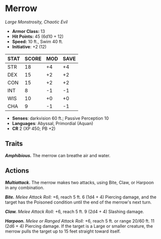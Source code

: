 # Merrow

*Large Monstrosity, Chaotic Evil*

- **Armor Class:** 13
- **Hit Points:** 45 (6d10 + 12)
- **Speed:** 10 ft., Swim 40 ft.
- **Initiative**: +2 (12)

|STAT|SCORE|MOD|SAVE|
| --- | --- | --- | ---- |
| STR | 18 | +4 | +4 |
| DEX | 15 | +2 | +2 |
| CON | 15 | +2 | +2 |
| INT | 8 | -1 | -1 |
| WIS | 10 | +0 | +0 |
| CHA | 9 | -1 | -1 |

- **Senses**: darkvision 60 ft.; Passive Perception 10
- **Languages**: Abyssal, Primordial (Aquan)
- **CR** 2 (XP 450; PB +2)

## Traits

***Amphibious.*** The merrow can breathe air and water.


## Actions

***Multiattack.*** The merrow makes two attacks, using Bite, Claw, or Harpoon in any combination.

***Bite.*** *Melee Attack Roll:* +6, reach 5 ft. 6 (1d4 + 4) Piercing damage, and the target has the Poisoned condition until the end of the merrow's next turn.

***Claw.*** *Melee Attack Roll:* +6, reach 5 ft. 9 (2d4 + 4) Slashing damage.

***Harpoon.*** *Melee or Ranged Attack Roll:* +6, reach 5 ft. or range 20/60 ft. 11 (2d6 + 4) Piercing damage. If the target is a Large or smaller creature, the merrow pulls the target up to 15 feet straight toward itself.


